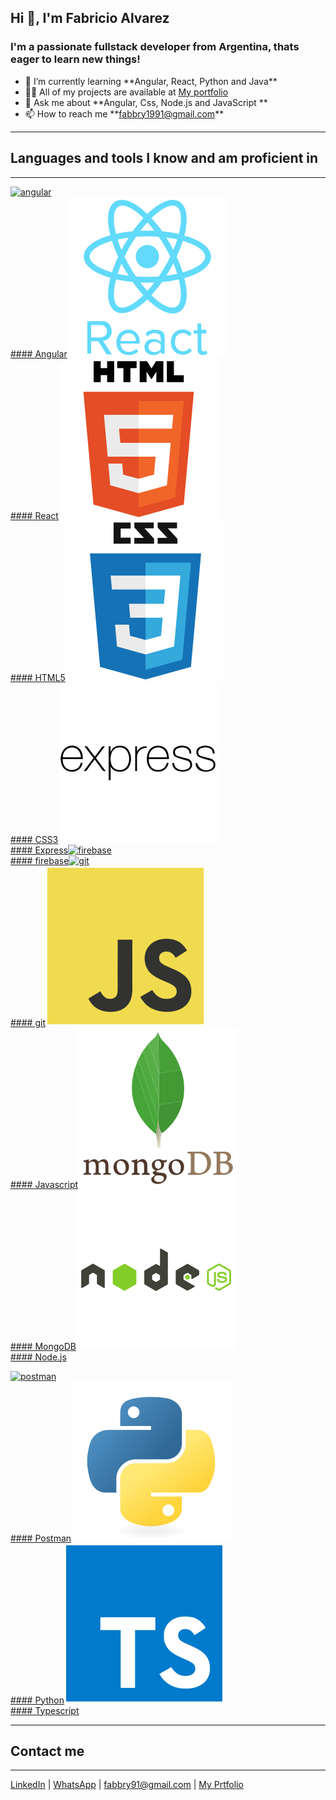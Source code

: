 Hi 👋, I'm Fabricio Alvarez
---------------------------

### I'm a passionate fullstack developer from Argentina, thats eager to learn new things!

* 🌱 I’m currently learning \*\*Angular, React, Python and Java\*\*
* 👨‍💻 All of my projects are available at [My portfolio](https://fabbry91.github.io/fabricio-alvarez-portfolio)
* 💬 Ask me about \*\*Angular, Css, Node.js and JavaScript \*\*
* 📫 How to reach me \*\*fabbry1991@gmail.com\*\*

* * *

Languages and tools I know and am proficient in
-----------------------------------------------

* * *

[![angular](https://angular.io/assets/images/logos/angular/angular.svg)<br>#### Angular](https://angular.io)[![react](https://raw.githubusercontent.com/devicons/devicon/master/icons/react/react-original-wordmark.svg)<br>#### React](https://reactjs.org/)[![html5](https://raw.githubusercontent.com/devicons/devicon/master/icons/html5/html5-original-wordmark.svg)<br>#### HTML5](https://www.w3.org/html/)[![css3](https://raw.githubusercontent.com/devicons/devicon/master/icons/css3/css3-original-wordmark.svg)<br>#### CSS3](https://www.w3schools.com/css/)[![express](https://raw.githubusercontent.com/devicons/devicon/master/icons/express/express-original-wordmark.svg)<br>#### Express](https://expressjs.com)[![firebase](https://www.vectorlogo.zone/logos/firebase/firebase-icon.svg)<br>#### firebase](https://firebase.google.com/)[![git](https://www.vectorlogo.zone/logos/git-scm/git-scm-icon.svg)<br>#### git](https://git-scm.com/)[![javascript](https://raw.githubusercontent.com/devicons/devicon/master/icons/javascript/javascript-original.svg)<br>#### Javascript](https://developer.mozilla.org/en-US/docs/Web/JavaScript)[![mongodb](https://raw.githubusercontent.com/devicons/devicon/master/icons/mongodb/mongodb-original-wordmark.svg)<br>#### MongoDB](https://www.mongodb.com/)[![nodejs](https://raw.githubusercontent.com/devicons/devicon/master/icons/nodejs/nodejs-original-wordmark.svg)<br>#### Node.js](https://nodejs.org)

[![postman](https://www.vectorlogo.zone/logos/getpostman/getpostman-icon.svg)<br>#### Postman](https://postman.com)[![python](https://raw.githubusercontent.com/devicons/devicon/master/icons/python/python-original.svg)<br>#### Python](https://www.python.org)[![typescript](https://raw.githubusercontent.com/devicons/devicon/master/icons/typescript/typescript-original.svg)<br>#### Typescript](https://www.typescriptlang.org/)

* * *

Contact me
----------

* * *

[LinkedIn](https://www.linkedin.com/in/fabricio-alvarez/) | [WhatsApp](https://wa.link/r0dv48) | [fabbry91@gmail.com](mailTo:fabbry91@gmail.com) | [My Prtfolio](https://fabbry91.github.io/fabricio-alvarez-portfolio)
